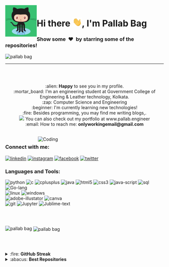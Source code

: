 
<img align="left" alt="Coding" width="100" height="100" src="https://raw.githubusercontent.com/Potential17/Potential17/master/github-logo-octocat-.gif" >
<h1>Hi there <img src="https://raw.githubusercontent.com/ABSphreak/ABSphreak/master/gifs/Hi.gif" width="30px">, I'm Pallab Bag</h1>
<h3>Show some &nbsp;❤️&nbsp; by starring some of the repositories!</h3>
<p align="left"> <img src="https://komarev.com/ghpvc/?username=bagpallab7khushboogoel01&label=Profile%20views&color=129e00&style=plastic" alt="pallab bag" /> </p>
<hr>
<br><br>
<p align="center">
  :alien: <strong>Happy</strong> to see you in my profile.<br>
:mortar_board: I'm an engineering student at Government College of Engineering & Leather technology, Kolkata.<br>
:zap: Computer Science and Engineering<br>
:beginner: I'm currently learning new technologies!<br>
:fire: Besides programming, you may find me writing blogs,.<br>
<img src="https://github.com/TheDudeThatCode/TheDudeThatCode/blob/master/Assets/Earth.gif" width="20px"/> You can also check out my portfolio at www.pallab.engineer
  <br>
  :email: How to reach me: <strong>onlyworkingemail@gmail.com</strong>
</p>


<br>
<img align="right" alt="Coding" width="400" src="https://cdn.dribbble.com/users/2646423/screenshots/5507196/computer.gif">

<h3 align="left">Connect with me:</h3>
<p align="left">
	
	
	
	
  [<img align="center" src="https://cdn.jsdelivr.net/npm/simple-icons@3.0.1/icons/linkedin.svg" alt="linkedin" height="30" width="40" />](https://linkedin.com/in/bagpallab7)
 [<img align="center" src="https://cdn.jsdelivr.net/npm/simple-icons@3.0.1/icons/instagram.svg" alt="instagram" height="30" width="40" />](https://instagram.com/bagpallab7)
  [<img align="center" src="https://cdn.jsdelivr.net/npm/simple-icons@3.0.1/icons/facebook.svg" alt="facebook" height="30" width="40" />](https://www.facebook.com/people/%E0%A6%AA%E0%A6%B2%E0%A7%8D%E0%A6%B2%E0%A6%AC-%E0%A6%AC%E0%A6%BE%E0%A6%97/100009292927479)
[<img align="center" src="https://cdn.jsdelivr.net/npm/simple-icons@3.0.1/icons/twitter.svg" alt="twitter" height="30" width="40" />](https://twitter.com/bagpallab7)
</p>

<h3 align="left">Languages and Tools:</h3>
<p align="left"> 
  
<img src="https://upload.wikimedia.org/wikipedia/commons/thumb/c/c3/Python-logo-notext.svg/1200px-Python-logo-notext.svg.png" alt="python" width="40" height="40"/>
<img src="https://cdn.iconscout.com/icon/free/png-256/c-programming-569564.png" alt="c" width="40" height="40"/>
<img src="https://upload.wikimedia.org/wikipedia/commons/thumb/1/18/ISO_C%2B%2B_Logo.svg/306px-ISO_C%2B%2B_Logo.svg.png" alt="cplusplus" width="40" height="40"/> 
<img src="https://images.vexels.com/media/users/3/166401/isolated/preview/b82aa7ac3f736dd78570dd3fa3fa9e24-java-programming-language-icon-by-vexels.png" alt="java" width="40" height="40"/>
<img src="https://upload.wikimedia.org/wikipedia/commons/thumb/6/61/HTML5_logo_and_wordmark.svg/512px-HTML5_logo_and_wordmark.svg.png" alt="html5" width="40" height="40"/>
<img src="https://upload.wikimedia.org/wikipedia/commons/thumb/3/3d/CSS.3.svg/1200px-CSS.3.svg.png" alt="css3" width="40" height="40"/>

 <img src="https://upload.wikimedia.org/wikipedia/commons/thumb/b/ba/Javascript_badge.svg/1200px-Javascript_badge.svg.png" alt="java-script" width="40" height="40"/>
<img src="https://cdn2.iconfinder.com/data/icons/programming-50/64/206_programming-sql-data-database-512.png" alt="sql" width="40" height="40"/>
<img src="https://cdn.worldvectorlogo.com/logos/gopher.svg" alt="Go-lang" width="40" height="40"/>

<br>
  <img src="https://upload.wikimedia.org/wikipedia/commons/thumb/3/35/Tux.svg/1200px-Tux.svg.png" alt="linux" width="40" height="40"/>
<img src="https://upload.wikimedia.org/wikipedia/commons/thumb/5/5f/Windows_logo_-_2012.svg/1200px-Windows_logo_-_2012.svg.png" alt="windows" width="40" height="40"/>

<br>

<img src="https://upload.wikimedia.org/wikipedia/commons/thumb/6/66/Illustrator_CC_icon.png/492px-Illustrator_CC_icon.png" alt="adobe-illustator" width="40" height="40"/>

<img src="https://seeklogo.com/images/C/canva-logo-B4BE25729A-seeklogo.com.png" alt="canva" width="40" height="40"/>
<br>
<img src="https://www.vectorlogo.zone/logos/git-scm/git-scm-icon.svg" alt="git" width="40" height="40"/>
 <img src="https://upload.wikimedia.org/wikipedia/commons/thumb/3/38/Jupyter_logo.svg/1200px-Jupyter_logo.svg.png" alt="Jupyter" width="40" height="40"/>
<img src="https://cdn.worldvectorlogo.com/logos/sublime-text.svg" alt="Jublime-text" width="40" height="40"/>




<br><br>


<p><img  align="left" src="https://github-readme-stats.vercel.app/api/top-langs?username=bagpallab7&show_icons=true&locale=en&layout=compact" alt="pallab bag" /></p>
<p>&nbsp;<img align="center" src="https://github-readme-stats.vercel.app/api?username=bagpallab7&show_icons=true&locale=en" alt="pallab bag" /></p>



<br><br>
<details>
  <summary>:fire: <b>GitHub Streak</b></summary>
  <br/>
  <img src="https://github-readme-streak-stats.herokuapp.com/?user=bagpallab7&theme=dark&show-icons=true" alt="GitHub Streak" align="center" />
</details>

<details> 
  
  <summary>:abacus: <b>Best Repositories</b></summary>
  
  <br/>
  <a href="https://github.com/BAGPALLAB7/Netflix-GPT" alt="personal-assistant" target="_blank"><img src="https://github-readme-stats.vercel.app/api/pin?username=bagpallab7&repo=Netflix-GPT&theme=dark&title_color=fff&icon_color=f9f9f9&text_color=9f9f9f&bg_color=151515" alt="Personal-assistant-in-python3.7" align="center" /></a>
 <a href="https://github.com/BAGPALLAB7/MyYoutube" alt="Notepad" target="_blank"><img src="https://github-readme-stats.vercel.app/api/pin?username=bagpallab7&repo=MyYoutube&theme=dark&title_color=fff&icon_color=f9f9f9&text_color=9f9f9f&bg_color=151515" alt="Notepad-using-Python" align="center" /></a>
  <br/>
</details>

